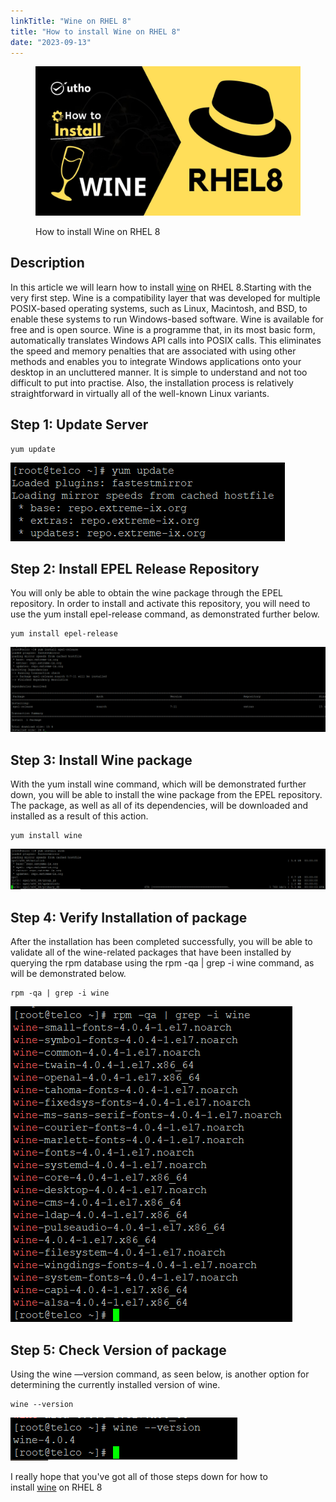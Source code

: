 ```yaml
---
linkTitle: "Wine on RHEL 8"
title: "How to install Wine on RHEL 8"
date: "2023-09-13"
---
```


<figure>

![How to install Wine on RHEL 8](images/How-to-install-Wine-on-RHEL-8.jpg)

<figcaption>

How to install Wine on RHEL 8

</figcaption>

</figure>

## Description

In this article we will learn how to install [wine](https://utho.com/docs/tutorial/add-user-and-give-limited-permission-to-the-host-in-zabbix/) on RHEL 8.Starting with the very first step. Wine is a compatibility layer that was developed for multiple POSIX-based operating systems, such as Linux, Macintosh, and BSD, to enable these systems to run Windows-based software. Wine is available for free and is open source. Wine is a programme that, in its most basic form, automatically translates Windows API calls into POSIX calls. This eliminates the speed and memory penalties that are associated with using other methods and enables you to integrate Windows applications onto your desktop in an uncluttered manner. It is simple to understand and not too difficult to put into practise. Also, the installation process is relatively straightforward in virtually all of the well-known Linux variants.

## Step 1: Update Server

```
yum update
```
![package updating](images/image-871.png)

## Step 2: Install EPEL Release Repository

You will only be able to obtain the wine package through the EPEL repository. In order to install and activate this repository, you will need to use the yum install epel-release command, as demonstrated further below.

```
yum install epel-release
```
![install repo of package](images/image-872-1024x276.png)

## Step 3: Install Wine package

With the yum install wine command, which will be demonstrated further down, you will be able to install the wine package from the EPEL repository. The package, as well as all of its dependencies, will be downloaded and installed as a result of this action.

```
yum install wine
```
![installing wine package](images/image-873-1024x133.png)

## Step 4: Verify Installation of package

After the installation has been completed successfully, you will be able to validate all of the wine-related packages that have been installed by querying the rpm database using the rpm -qa | grep -i wine command, as will be demonstrated below.

```
rpm -qa | grep -i wine
```
![fine wine pakage](images/image-874.png)

## Step 5: Check Version of package

Using the wine —version command, as seen below, is another option for determining the currently installed version of wine.

```
wine --version
```
![wine package version](images/image-875.png)

I really hope that you've got all of those steps down for how to install [wine](https://utho.com/docs/tutorial/add-user-and-give-limited-permission-to-the-host-in-zabbix/) on RHEL 8
